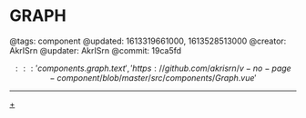 # GRAPH

@tags: component
@updated: 1613319661000, 1613528513000
@creator: AkrISrn
@updater: AkrISrn
@commit: 19ca5fd

$$::: 'components.graph.text', 'https://github.com/akrisrn/v-no-page-component/blob/master/src/components/Graph.vue' $$

---

[+](/snippets/graph.md)
